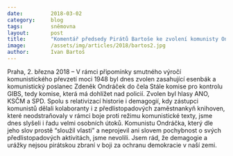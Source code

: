 ```yaml
---
date:         2018-03-02
category:     blog
tags:         sněmovna
layout:       post
title:        "Komentář předsedy Pirátů Bartoše ke zvolení komunisty Ondráčka do čela komise pro kontrolu GIBS"
image:        /assets/img/articles/2018/bartos2.jpg
author:       Ivan Bartoš
---
```


Praha, 2. března 2018 – V rámci připomínky smutného výročí komunistického převzetí moci 1948 byl dnes zvolen zasahující esenbák a komunistický poslanec Zdeněk Ondráček do čela Stále komise pro kontrolu GIBS, tedy komise, která má dohlížet nad policií. Zvolen byl hlasy ANO, KSČM a SPD. Spolu s relativizací historie i demagogií, kdy zástupci komunistů dělali kolaboranty i z předlistopadových zaměstnankyň knihoven, které neodstraňovaly v rámci boje proti režimu komunistické texty, jsme dnes slyšeli i řadu velmi osobních útoků. Komunistu Ondráčka, který dle jeho slov prostě “sloužil vlasti” a neprojevil ani slovem pochybnost o svých předlistopadových aktivitách, jsme nevolili. Jsem rád, že demagogie a urážky nejsou pirátskou zbraní v boji za ochranu demokracie v naší zemi. 


